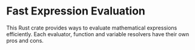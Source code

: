 # Fast Expression Evaluation

This Rust crate provides ways to evaluate mathematical expressions efficiently. 
Each evaluator, function and variable resolvers have their own pros and cons.
